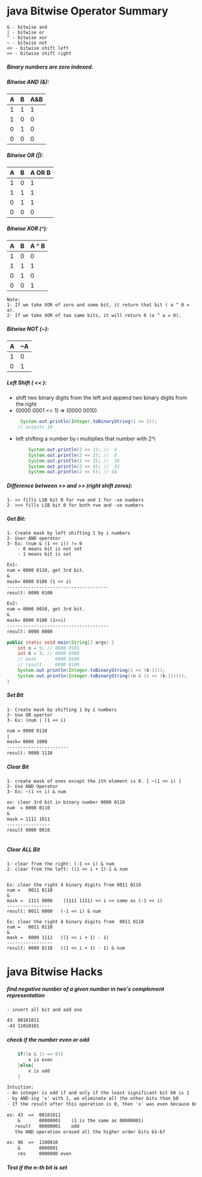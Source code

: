 # java Bitwise Operator Summary
    & - bitwise and
    | - bitwise or
    ^ - bitwise xor
    ~ - bitwise not
    << - bitwise shift left
    >> - bitwise shift right
##### Binary numbers are zero indexed.

##### Bitwise AND (&):

|   A	|  B 	|  A&B 	|
|---	|---	|---	|
|  1 	|  1 	|  1 	|
|  1 	|  0 	|  0 	|
|  0 	|  1 	|  0 	|
|  0 	|  0 	|  0 	|


##### Bitwise OR (|):

|   A	|  B 	|A OR B |
|---	|---	|---	|
|  1 	|  0 	|   1	|
|  1 	|   1	|   1	|
|  0 	|   1	|   1	|
|  0	|   0	|   0	|


##### Bitwise XOR (^):

|   A	|  B 	|A ^ B |
|---	|---	|---	|
|  1 	|  0 	|   0	|
|  1 	|   1	|   1	|
|  0 	|   1	|   0	|
|  0	|   0	|   1	|
    Note: 
    1- If we take XOR of zero and some bit, it return that bit ( a ^ 0 = a).
    2- If we take XOR of two same bits, it will return 0 (a ^ a = 0).
    
##### Bitwise NOT (~):

| A  | ~A  |
|---|---|
|  1 | 0  |
|  0 | 1  |
##### Left Shift ( << ):
- shift two binary digits from the left and append two binary digits from the right
- (0000 0001 << 1) =>  (0000 0010)
```java
     System.out.println(Integer.toBinaryString(1 << 1));
    // outputs 10
```
- left shifting a number by i multiplies that number with 2^i
```java
        System.out.println(2 << 1); //  4
        System.out.println(2 << 2); //  8
        System.out.println(2 << 3); //  16
        System.out.println(2 << 4); //  32
        System.out.println(2 << 5); // 64
```

##### Difference between >> and >> (right shift zeros):
    1- >> fills LSB bit 0 for +ve and 1 for -ve numbers
    2- >>> fills LSB bit 0 for both +ve and -ve numbers


##### Get Bit:
    1- Create mask by left shifting 1 by i numbers
    2- User AND operator
    3- Ex: (num & (1 << i)) != 0
        - 0 means bit is not set
        - 1 means bit is set
```dtd
Ex1:
num = 0000 0110, get 3rd bit.
&
mask= 0000 0100	(1 << i)
--------------------------------------
result: 0000 0100

Ex2:
num = 0000 0010, get 3rd bit.
&
mask= 0000 0100	(1<<i)
--------------------------------------
result: 0000 0000

```

```java
public static void main(String[] args) {
    int n = 5; // 0000 0101
    int k = 3; // 0000 0X00
    // mask       0000 0100
    // result     0000 0100
    System.out.println(Integer.toBinaryString(1 << (k-1)));
    System.out.println(Integer.toBinaryString((n & (1 << (k-1)))));
}

```
##### Set Bit
    1- Create mask by shifting 1 by i numbers
    2- Use OR opertor
    3- Ex: (num | (1 << i)
```dtd
num = 0000 0110
|
mask= 0000 1000
-----------------------
result: 0000 1110

```
##### Clear Bit
    1- create mask of ones except the ith element is 0. [ ~(1 << i) ]
    2- Use AND Operator
    3- Ex: ~(1 << i) & num
    
```dtd
ex: clear 3rd bit in binary number 0000 0110
num  = 0000 0110
&
mask = 1111 1011
----------------
result 0000 0010  
 
``` 
##### Clear ALL Bit
    1- clear from the right: (-1 << i) & num
    2- clear from the left: ((1 << i + 1)-1 & num
    
    
    Ex: clear the right 4 binary digits from 0011 0110
    num =   0011 0110    
    &
    mask =  1111 0000    (1111 1111) << i => same as (-1 << i)
    ----------------
    result: 0011 0000   (-1 << i) & num
    
    Ex: clear the right 4 binary digits from  0011 0110
    num =   0011 0110    
    & 
    mask =  0000 1111   ((1 << i + 1) - 1)
    -----------------
    result: 0000 0110   ((1 << i + 1) - 1) & num
    
# java Bitwise Hacks

##### find negative number of a given number in two's complement representation
    - invert all bit and add one
```dtd
43  00101011
-43 11010101
```


##### check if the number even or odd
```java
    if((x & 1) == 0){
        x is even
    }else{ 
        x is odd
    }
```
```dtd
Intuition:
- An integer is odd if and only if the least significant bit b0 is 1
- by AND-ing 'x' with 1, we eliminate all the other bits than b0
- If the result after this operation is 0, then 'x' was even because b0 was 0, otherwise 'x' was odd
```
```dtd
ex: 43  =>  00101011
    &       00000001    (1 is the same as 00000001)
   result   00000001    odd
   the AND operation erased all the higher order bits b1-b7

ex: 98  =>  1100010
    &       0000001
    res     0000000 even
```

##### Test if the n-th bit is set





